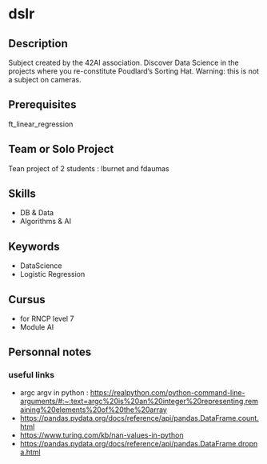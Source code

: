 # dslr
## Description
Subject created by the 42AI association. Discover Data Science in the projects where you re-constitute Poudlard’s Sorting Hat. Warning: this is not a subject on cameras.

## Prerequisites
ft_linear_regression

## Team or Solo Project
Tean project of 2 students : lburnet and fdaumas

## Skills
* DB & Data
* Algorithms & AI 

## Keywords
* DataScience
* Logistic Regression 

## Cursus
* for RNCP level 7 
* Module AI

## Personnal notes
### useful links
* argc argv in python : https://realpython.com/python-command-line-arguments/#:~:text=argc%20is%20an%20integer%20representing,remaining%20elements%20of%20the%20array
* https://pandas.pydata.org/docs/reference/api/pandas.DataFrame.count.html
* https://www.turing.com/kb/nan-values-in-python
* https://pandas.pydata.org/docs/reference/api/pandas.DataFrame.dropna.html